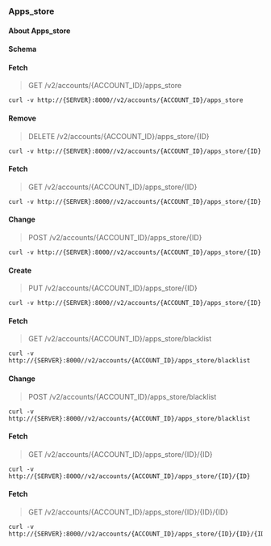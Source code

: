### Apps_store

#### About Apps_store

#### Schema



#### Fetch

> GET /v2/accounts/{ACCOUNT_ID}/apps_store

```curl
curl -v http://{SERVER}:8000//v2/accounts/{ACCOUNT_ID}/apps_store
```

#### Remove

> DELETE /v2/accounts/{ACCOUNT_ID}/apps_store/{ID}

```curl
curl -v http://{SERVER}:8000//v2/accounts/{ACCOUNT_ID}/apps_store/{ID}
```

#### Fetch

> GET /v2/accounts/{ACCOUNT_ID}/apps_store/{ID}

```curl
curl -v http://{SERVER}:8000//v2/accounts/{ACCOUNT_ID}/apps_store/{ID}
```

#### Change

> POST /v2/accounts/{ACCOUNT_ID}/apps_store/{ID}

```curl
curl -v http://{SERVER}:8000//v2/accounts/{ACCOUNT_ID}/apps_store/{ID}
```

#### Create

> PUT /v2/accounts/{ACCOUNT_ID}/apps_store/{ID}

```curl
curl -v http://{SERVER}:8000//v2/accounts/{ACCOUNT_ID}/apps_store/{ID}
```

#### Fetch

> GET /v2/accounts/{ACCOUNT_ID}/apps_store/blacklist

```curl
curl -v http://{SERVER}:8000//v2/accounts/{ACCOUNT_ID}/apps_store/blacklist
```

#### Change

> POST /v2/accounts/{ACCOUNT_ID}/apps_store/blacklist

```curl
curl -v http://{SERVER}:8000//v2/accounts/{ACCOUNT_ID}/apps_store/blacklist
```

#### Fetch

> GET /v2/accounts/{ACCOUNT_ID}/apps_store/{ID}/{ID}

```curl
curl -v http://{SERVER}:8000//v2/accounts/{ACCOUNT_ID}/apps_store/{ID}/{ID}
```

#### Fetch

> GET /v2/accounts/{ACCOUNT_ID}/apps_store/{ID}/{ID}/{ID}

```curl
curl -v http://{SERVER}:8000//v2/accounts/{ACCOUNT_ID}/apps_store/{ID}/{ID}/{ID}
```

